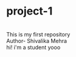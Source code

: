 # project-1
<br>
This is my first repository
<br> 
Author- Shivalika Mehra
<br>
hi! i'm a student 
yooo
